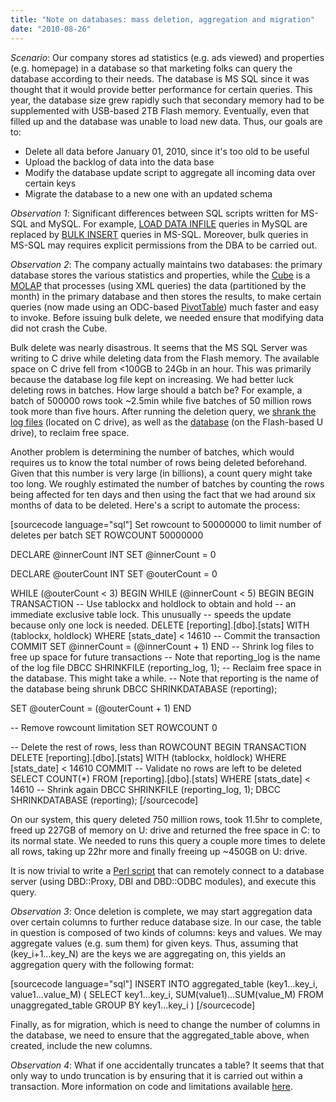 ```yaml
---
title: "Note on databases: mass deletion, aggregation and migration"
date: "2010-08-26"
---
```


_Scenario_: Our company stores ad statistics (e.g. ads viewed) and properties (e.g. homepage) in a database so that marketing folks can query the database according to their needs. The database is MS SQL since it was thought that it would provide better performance for certain queries. This year, the database size grew rapidly such that secondary memory had to be supplemented with USB-based 2TB Flash memory. Eventually, even that filled up and the database was unable to load new data. Thus, our goals are to:

- Delete all data before January 01, 2010, since it's too old to be useful
- Upload the backlog of data into the data base
- Modify the database update script to aggregate all incoming data over certain keys
- Migrate the database to a new one with an updated schema

_Observation 1_: Significant differences between SQL scripts written for MS-SQL and MySQL. For example, [LOAD DATA INFILE](http://dev.mysql.com/doc/refman/5.0/en/load-data.html) queries in MySQL are replaced by [BULK INSERT](http://msdn.microsoft.com/en-us/library/ms188365.aspx) queries in MS-SQL. Moreover, bulk queries in MS-SQL may requires explicit permissions from the DBA to be carried out.

_Observation 2_: The company actually maintains two databases: the primary database stores the various statistics and properties, while the [Cube](http://www.microsoft.com/sqlserver/2008/en/us/Analysis-Services.aspx) is a [MOLAP](http://en.wikipedia.org/wiki/MOLAP) that processes (using XML queries) the data (partitioned by the month) in the primary database and then stores the results, to make certain queries (now made using an ODC-based [PivotTable](http://msdn.microsoft.com/en-us/library/ms178798.aspx)) much faster and easy to invoke. Before issuing bulk delete, we needed ensure that modifying data did not crash the Cube.

Bulk delete was nearly disastrous. It seems that the MS SQL Server was writing to C drive while deleting data from the Flash memory. The available space on C drive fell from <100GB to 24Gb in an hour. This was primarily because the database log file kept on increasing. We had better luck deleting rows in batches. How large should a batch be? For example, a batch of 500000 rows took ~2.5min while five batches of 50 million rows took more than five hours. After running the deletion query, we [shrank the log files](http://technet.microsoft.com/en-us/library/ms190757.aspx) (located on C drive), as well as the [database](http://technet.microsoft.com/en-us/library/ms189035.aspx) (on the Flash-based U drive), to reclaim free space.

Another problem is determining the number of batches, which would requires us to know the total number of rows being deleted beforehand. Given that this number is very large (in billions), a count query might take too long. We roughly estimated the number of batches by counting the rows being affected for ten days and then using the fact that we had around six months of data to be deleted. Here's a script to automate the process:

\[sourcecode language="sql"\] Set rowcount to 50000000 to limit number of deletes per batch SET ROWCOUNT 50000000

DECLARE @innerCount INT SET @innerCount = 0

DECLARE @outerCount INT SET @outerCount = 0

WHILE (@outerCount < 3) BEGIN WHILE (@innerCount < 5) BEGIN BEGIN TRANSACTION -- Use tablockx and holdlock to obtain and hold -- an immediate exclusive table lock. This unusually -- speeds the update because only one lock is needed. DELETE \[reporting\].\[dbo\].\[stats\] WITH (tablockx, holdlock) WHERE \[stats\_date\] < 14610 -- Commit the transaction COMMIT SET @innerCount = (@innerCount + 1) END -- Shrink log files to free up space for future transactions -- Note that reporting\_log is the name of the log file DBCC SHRINKFILE (reporting\_log, 1); -- Reclaim free space in the database. This might take a while. -- Note that reporting is the name of the database being shrunk DBCC SHRINKDATABASE (reporting);

SET @outerCount = (@outerCount + 1) END

\-- Remove rowcount limitation SET ROWCOUNT 0

\-- Delete the rest of rows, less than ROWCOUNT BEGIN TRANSACTION DELETE \[reporting\].\[dbo\].\[stats\] WITH (tablockx, holdlock) WHERE \[stats\_date\] < 14610 COMMIT -- Validate no rows are left to be deleted SELECT COUNT(\*) FROM \[reporting\].\[dbo\].\[stats\] WHERE \[stats\_date\] < 14610 -- Shrink again DBCC SHRINKFILE (reporting\_log, 1); DBCC SHRINKDATABASE (reporting); \[/sourcecode\]

On our system, this query deleted 750 million rows, took 11.5hr to complete, freed up 227GB of memory on U: drive and returned the free space in C: to its normal state. We needed to runs this query a couple more times to delete all rows, taking up 22hr more and finally freeing up ~450GB on U: drive.

It is now trivial to write a [Perl script](http://baishui.info/orelly/linux/dbi/ch08_02.htm) that can remotely connect to a database server (using DBD::Proxy, DBI and DBD::ODBC modules), and execute this query.

_Observation 3_: Once deletion is complete, we may start aggregation data over certain columns to further reduce database size. In our case, the table in question is composed of two kinds of columns: keys and values. We may aggregate values (e.g. sum them) for given keys. Thus, assuming that (key\_i+1...key\_N) are the keys we are aggregating on, this yields an aggregation query with the following format:

\[sourcecode language="sql"\] INSERT INTO aggregated\_table (key1...key\_i, value1...value\_M) ( SELECT key1...key\_i, SUM(value1)...SUM(value\_M) FROM unaggregated\_table GROUP BY key1...key\_i ) \[/sourcecode\]

Finally, as for migration, which is need to change the number of columns in the database, we need to ensure that the aggregated\_table above, when created, include the new columns.

_Observation 4_: What if one accidentally truncates a table? It seems that that only way to undo truncation is by ensuring that it is carried out within a transaction. More information on code and limitations available [here](http://blog.sqlauthority.com/2010/03/04/sql-server-rollback-truncate-command-in-transaction/).
